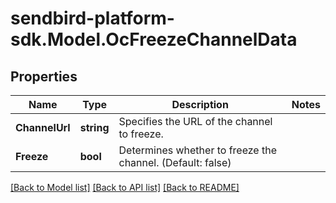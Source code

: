 
# sendbird-platform-sdk.Model.OcFreezeChannelData

## Properties

Name | Type | Description | Notes
------------ | ------------- | ------------- | -------------
**ChannelUrl** | **string** | Specifies the URL of the channel to freeze. | 
**Freeze** | **bool** | Determines whether to freeze the channel. (Default: false) | 

[[Back to Model list]](../README.md#documentation-for-models)
[[Back to API list]](../README.md#documentation-for-api-endpoints)
[[Back to README]](../README.md)

